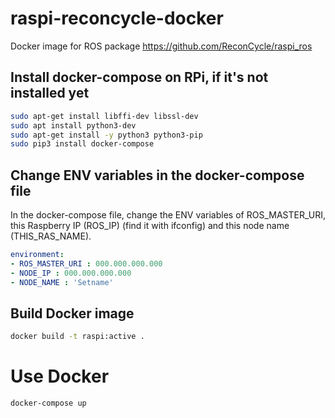 # raspi-reconcycle-docker

Docker image for ROS package https://github.com/ReconCycle/raspi_ros

## Install docker-compose on RPi, if it's not installed yet

```bash
sudo apt-get install libffi-dev libssl-dev
sudo apt install python3-dev
sudo apt-get install -y python3 python3-pip
sudo pip3 install docker-compose
```

## Change ENV variables in the docker-compose file

In the docker-compose file, change the ENV variables of ROS\_MASTER\_URI, this Raspberry IP (ROS\_IP) (find it with ifconfig) and this node name (THIS\_RAS\_NAME).

```yaml
environment:
- ROS_MASTER_URI : 000.000.000.000
- NODE_IP : 000.000.000.000
- NODE_NAME : 'Setname'
```

## Build Docker image

```bash
docker build -t raspi:active .
```

<!--
# Develop with Docker

```bash 
docker run -it -v /home/ubuntu/catkin_ws/src:/ros_ws/src -v $HOME/reconcycle_config/:/reconcycle_config/ --device /dev/mem --net=host --privileged --name ros1_devel raspi:active bash
```

```bash 
docker run -it -v /home/ubuntu/catkin_ws/src:/ros_ws/src  --device /dev/mem --net=host --privileged --name ros1_devel raspi:active bash
```

First execute in the terminal:

```sh
$ catkin build
$ source /source_ws.sh
$ export ROS_MASTER_URI=http://localhost:11311/
```
-->

# Use Docker

```
docker-compose up
```
